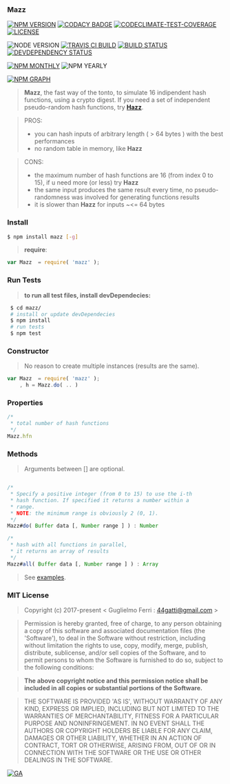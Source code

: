 ### Mazz

[![NPM VERSION](http://img.shields.io/npm/v/mazz.svg?style=flat)](https://www.npmjs.org/package/mazz)
[![CODACY BADGE](https://img.shields.io/codacy/b18ed7d95b0a4707a0ff7b88b30d3def.svg?style=flat)](https://www.codacy.com/public/44gatti/mazz)
[![CODECLIMATE-TEST-COVERAGE](https://img.shields.io/codeclimate/coverage/github/rootslab/mazz.svg?style=flat)](https://codeclimate.com/github/rootslab/mazz)
[![LICENSE](http://img.shields.io/badge/license-MIT-blue.svg?style=flat)](https://github.com/rootslab/mazz#mit-license)

![NODE VERSION](https://img.shields.io/node/v/mazz.svg)
[![TRAVIS CI BUILD](http://img.shields.io/travis/rootslab/mazz.svg?style=flat)](http://travis-ci.org/rootslab/mazz)
[![BUILD STATUS](http://img.shields.io/david/rootslab/mazz.svg?style=flat)](https://david-dm.org/rootslab/mazz)
[![DEVDEPENDENCY STATUS](http://img.shields.io/david/dev/rootslab/mazz.svg?style=flat)](https://david-dm.org/rootslab/mazz#info=devDependencies)

[![NPM MONTHLY](http://img.shields.io/npm/dm/mazz.svg?style=flat)](http://npm-stat.com/charts.html?package=mazz)
![NPM YEARLY](https://img.shields.io/npm/dy/mazz.svg)

[![NPM GRAPH](https://nodei.co/npm/mazz.png?downloads=true&downloadRank=true&stars=true)](https://nodei.co/npm/mazz/)

> __Mazz__, the fast way of the tonto, to simulate 16 indipendent hash functions,
> using a crypto digest. If you need a set of independent pseudo-random hash functions,
> try __[Hazz](https://github.com/rootslab/hazz)__.
	

> PROS:
> - you can hash inputs of arbitrary length ( > 64 bytes ) with the best performances
> - no random table in memory, like __Hazz__

> CONS: 
>  - the maximum number of hash functions are 16 (from index 0 to 15), if u need more (or less) try __Hazz__
>  - the same input produces the same result every time, no pseudo-randomness was involved for generating functions results
>  - it is slower than __Hazz__ for inputs ~<= 64 bytes

### Install

```bash
$ npm install mazz [-g]
```

> __require__:

```javascript
var Mazz  = require( 'mazz' );
```
### Run Tests

> __to run all test files, install devDependecies:__

```bash
 $ cd mazz/
 # install or update devDependecies
 $ npm install 
 # run tests
 $ npm test
```

### Constructor

> No reason to create multiple instances (results are the same).
```javascript
var Mazz  = require( 'mazz' );
	, h = Mazz.do( .. )
```

###  Properties

```javascript
/*
 * total number of hash functions  
 */
Mazz.hfn
```

### Methods

> Arguments between [] are optional.

```javascript

/*
 * Specify a positive integer (from 0 to 15) to use the i-th
 * hash function. If specified it returns a number within a
 * range.
 * NOTE: the minimum range is obviously 2 (0, 1).
 */
Mazz#do( Buffer data [, Number range ] ) : Number

/*
 * hash with all functions in parallel,
 * it returns an array of results
 */
Mazz#all( Buffer data [, Number range ] ) : Array


```

> See [examples](example/).

### MIT License

> Copyright (c) 2017-present &lt; Guglielmo Ferri : 44gatti@gmail.com &gt;

> Permission is hereby granted, free of charge, to any person obtaining
> a copy of this software and associated documentation files (the
> 'Software'), to deal in the Software without restriction, including
> without limitation the rights to use, copy, modify, merge, publish,
> distribute, sublicense, and/or sell copies of the Software, and to
> permit persons to whom the Software is furnished to do so, subject to
> the following conditions:

> __The above copyright notice and this permission notice shall be
> included in all copies or substantial portions of the Software.__

> THE SOFTWARE IS PROVIDED 'AS IS', WITHOUT WARRANTY OF ANY KIND,
> EXPRESS OR IMPLIED, INCLUDING BUT NOT LIMITED TO THE WARRANTIES OF
> MERCHANTABILITY, FITNESS FOR A PARTICULAR PURPOSE AND NONINFRINGEMENT.
> IN NO EVENT SHALL THE AUTHORS OR COPYRIGHT HOLDERS BE LIABLE FOR ANY
> CLAIM, DAMAGES OR OTHER LIABILITY, WHETHER IN AN ACTION OF CONTRACT,
> TORT OR OTHERWISE, ARISING FROM, OUT OF OR IN CONNECTION WITH THE
> SOFTWARE OR THE USE OR OTHER DEALINGS IN THE SOFTWARE.

[![GA](https://ga-beacon.appspot.com/UA-53998692-1/mazz/Readme?pixel)](https://github.com/igrigorik/ga-beacon)